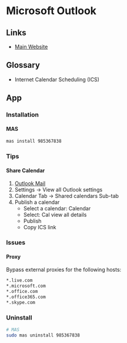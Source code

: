 # Microsoft Outlook

## Links

- [Main Website](https://outlook.office.com/mail/)

## Glossary

- Internet Calendar Scheduling (ICS)

## App

### Installation

#### MAS

```sh
mas install 985367838
```

### Tips

#### Share Calendar

1. [Outlook Mail](https://outlook.office.com/mail/)
2. Settings -> View all Outlook settings
3. Calendar Tab -> Shared calendars Sub-tab
4. Publish a calendar
   - Select a calendar: Calendar
   - Select: Cal view all details
   - Publish
   - Copy ICS link

### Issues

#### Proxy

Bypass external proxies for the following hosts:

```txt
*.live.com
*.microsoft.com
*.office.com
*.office365.com
*.skype.com
```

### Uninstall

```sh
# MAS
sudo mas uninstall 985367838
```
